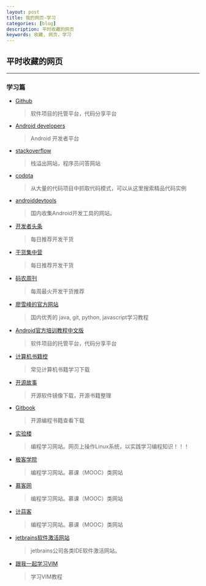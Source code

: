 ```yaml
---
layout: post
title: 我的网页-学习
categories: [blog]
description: 平时收藏的网页
keywords: 收藏, 网页，学习
---
```


## 平时收藏的网页
---
### 学习篇
* [Github](https://github.com/)  
  > 软件项目的托管平台，代码分享平台

* [Android developers](https://developer.android.google.cn/index.html)  
  > Android 开发者平台

* [stackoverflow](http://stackoverflow.com/)  
  > 栈溢出网站，程序员问答网站

* [codota](https://www.codota.com/)  
  > 从大量的代码项目中抓取代码模式，可以从这里搜索精品代码实例

* [androiddevtools](http://www.androiddevtools.cn/)  
  > 国内收集Android开发工具的网站。

* [开发者头条](https://toutiao.io/)  
  > 每日推荐开发干货  

* [干货集中营](http://gank.io/)  
  > 每日推荐开发干货

* [码农周刊](http://weekly.manong.io/)  
  > 每周最火开发干货推荐

* [廖雪峰的官方网站](http://www.liaoxuefeng.com/)  
  > 国内优秀的 java, git, python, javascript学习教程

* [Android官方培训教程中文版](http://hukai.me/android-training-course-in-chinese/)  
  > 软件项目的托管平台，代码分享平台

* [计算机书籍控](http://bestcbooks.com/)  
  > 常见计算机书籍学习下载

* [开源故事](https://linuxstory.org/)  
  > 开源软件镜像下载，开源书籍整理

* [Gitbook](https://www.gitbook.com/explore?lang=zh)  
  > 开源编程书籍查看下载

* [实验楼](https://www.shiyanlou.com/courses/)  
  > 编程学习网站。网页上操作Linux系统，以实践学习编程知识！！！

* [极客学院](http://www.jikexueyuan.com//)  
  > 编程学习网站。慕课（MOOC）类网站

* [慕客网](http://www.imooc.com/)  
  > 编程学习网站。慕课（MOOC）类网站

* [计蒜客](https://www.jisuanke.com/)  
  > 编程学习网站。慕课（MOOC）类网站

* [jetbrains软件激活网站](http://idea.lanyus.com/)  
  > jetbrains公司各类IDE软件激活网站。

* [跟我一起学习VIM](http://ju.outofmemory.cn/entry/79671)  
  > 学习VIM教程
